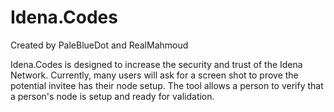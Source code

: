 # Idena.Codes

Created by PaleBlueDot and RealMahmoud

Idena.Codes is designed to increase the security and trust of the Idena Network. Currently, many users will ask for a screen shot to prove the potential invitee has their node setup. The tool allows a person to verify that a person's node is setup and ready for validation.
